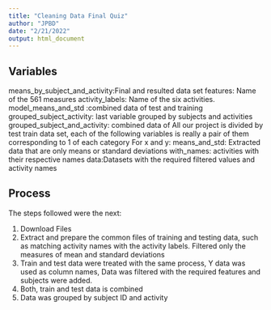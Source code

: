 ```yaml
---
title: "Cleaning Data Final Quiz"
author: "JPBD"
date: "2/21/2022"
output: html_document
---
```



## Variables
means_by_subject_and_activity:Final and resulted data set
features: Name of the 561 measures
activity_labels: Name of the six activities.
model_means_and_std :combined data of test and training
grouped_subject_activity: last variable grouped by subjects and activities
grouped_subject_and_activity: combined data of 
All our project is divided by test train data set, each of the following variables is really a pair of them corresponding to 1 of each category
For x and y:
means_and_std: Extracted data that are only means or standard deviations
with_names: activities with their respective names
data:Datasets with the required filtered values and activity names

## Process
The steps followed were the next:
1. Download Files
2. Extract and prepare the common files of training and testing data, such as matching activity names with the activity labels. Filtered only the measures of mean and standard deviations
3. Train and test data were treated with the same process, Y data was used as column names, Data was filtered with the required features and subjects were added.
4. Both, train and test data is combined
5. Data was grouped by subject ID and activity




